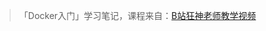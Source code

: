 
> 「Docker入门」学习笔记，课程来自：[B站狂神老师教学视频](https://www.bilibili.com/video/BV1og4y1q7M4/?spm_id_from=333.999.0.0l)  



